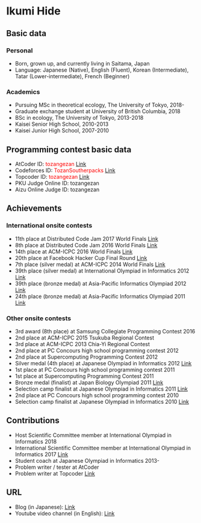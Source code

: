 # Ikumi Hide

## Basic data

### Personal

- Born, grown up, and currently living in Saitama, Japan
- Language: Japanese (Native), English (Fluent), Korean (Intermediate), Tatar (Lower-intermediate), French (Beginner)

### Academics

- Pursuing MSc in theoretical ecology, The University of Tokyo, 2018-
- Graduate exchange student at University of British Columbia, 2018
- BSc in ecology, The University of Tokyo, 2013-2018
- Kaisei Senior High School, 2010-2013
- Kaisei Junior High School, 2007-2010

## Programming contest basic data

- AtCoder ID: <font color="Red">tozangezan</font> [Link](https://atcoder.jp/users/tozangezan)
- Codeforces ID: <font color="Red">TozanSoutherpacks</font> [Link](https://codeforces.com/profile/TozanSoutherpacks)
- Topcoder ID: <font color="Red">tozangezan</font> [Link](https://www.topcoder.com/members/tozangezan)
- PKU Judge Online ID: tozangezan
- Aizu Online Judge ID: tozangezan

## Achievements

### International onsite contests

- 11th place at Distributed Code Jam 2017 World Finals [Link](https://code.google.com/codejam/contest/5324486/scoreboard)
- 8th place at Distributed Code Jam 2016 World Finals [Link](https://code.google.com/codejam/contest/5274486/scoreboard)
- 14th place at ACM-ICPC 2016 World Finals [Link](http://static.kattis.com/icpc/wf2016/)
- 20th place at Facebook Hacker Cup Final Round [Link](https://www.facebook.com/hackercup/scoreboard/1556405007936780/?filter=everyone)
- 7th place (silver medal) at ACM-ICPC 2014 World Finals [Link](http://static.kattis.com/icpc/wf2014/)
- 39th place (silver medal) at International Olympiad in Informatics 2012 [Link](http://stats.ioinformatics.org/results/2012)
- 39th place (bronze medal) at Asia-Pacific Informatics Olympiad 2012 [Link](http://apio-olympiad.org/2012/results.html)
- 24th place (bronze medal) at Asia-Pacific Informatics Olympiad 2011 [Link](http://apio-olympiad.org/2011/results.html)

### Other onsite contests

- 3rd award (8th place) at Samsung Collegiate Programming Contest 2016
- 2nd place at ACM-ICPC 2015 Tsukuba Regional Contest
- 3rd place at ACM-ICPC 2013 Chia-Yi Regional Contest
- 2nd place at PC Concours high school programming contest 2012
- 2nd place at Supercomputing Programming Contest 2012
- Silver medal (4th place) at Japanese Olympiad in Informatics 2012 [Link](https://www.ioi-jp.org/joi/2011/2012-medalists.html)
- 1st place at PC Concours high school programming contest 2011
- 1st place at Supercomputing Programming Contest 2011
- Bronze medal (finalist) at Japan Biology Olympiad 2011 [Link](http://www.jbo-info.jp/jbo/jbo2011/JBO2011-02_Medal.html)
- Selection camp finalist at Japanese Olympiad in Informatics 2011 [Link](https://www.ioi-jp.org/joi/2010/2011-medalists.html)
- 2nd place at PC Concours high school programming contest 2010
- Selection camp finalist at Japanese Olympiad in Informatics 2010 [Link](https://www.ioi-jp.org/joi/2009/2010-medalists.html)

## Contributions

- Host Scientific Committee member at International Olympiad in Informatics 2018
- International Scientific Committee member at International Olympiad in Informatics 2017 [Link](http://stats.ioinformatics.org/administration/2017)
- Student coach at Japanese Olympiad in Informatics 2013-
- Problem writer / tester at AtCoder
- Problem writer at Topcoder [Link](https://www.topcoder.com/tc?module=ProblemArchive&sr=&er=&sc=&sd=&class=&cat=&div1l=&div2l=&mind1s=&mind2s=&maxd1s=&maxd2s=&wr=tozangezan)

## URL

- Blog (in Japanese): [Link](http://tozangezan.hatenablog.com/)
- Youtube video channel (in English): [Link](https://www.youtube.com/channel/UCwsapfci2p1oDVO4Q2sJOQw)

